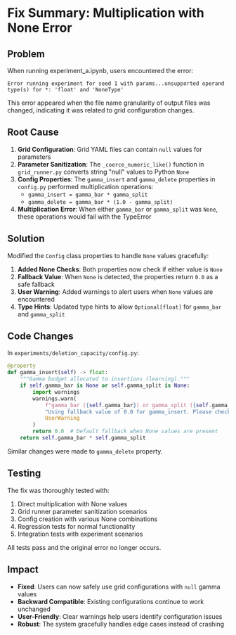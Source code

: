 # Fix Summary: Multiplication with None Error

## Problem
When running experiment_a.ipynb, users encountered the error:
```
Error running experiment for seed 1 with params...unsupported operand type(s) for *: 'float' and 'NoneType'
```

This error appeared when the file name granularity of output files was changed, indicating it was related to grid configuration changes.

## Root Cause
1. **Grid Configuration**: Grid YAML files can contain `null` values for parameters
2. **Parameter Sanitization**: The `_coerce_numeric_like()` function in `grid_runner.py` converts string "null" values to Python `None`
3. **Config Properties**: The `gamma_insert` and `gamma_delete` properties in `config.py` performed multiplication operations:
   - `gamma_insert = gamma_bar * gamma_split`
   - `gamma_delete = gamma_bar * (1.0 - gamma_split)`
4. **Multiplication Error**: When either `gamma_bar` or `gamma_split` was `None`, these operations would fail with the TypeError

## Solution
Modified the `Config` class properties to handle `None` values gracefully:

1. **Added None Checks**: Both properties now check if either value is `None`
2. **Fallback Value**: When `None` is detected, the properties return `0.0` as a safe fallback
3. **User Warning**: Added warnings to alert users when `None` values are encountered
4. **Type Hints**: Updated type hints to allow `Optional[float]` for `gamma_bar` and `gamma_split`

## Code Changes
In `experiments/deletion_capacity/config.py`:

```python
@property
def gamma_insert(self) -> float:
    """Gamma budget allocated to insertions (learning)."""
    if self.gamma_bar is None or self.gamma_split is None:
        import warnings
        warnings.warn(
            f"gamma_bar ({self.gamma_bar}) or gamma_split ({self.gamma_split}) is None. "
            "Using fallback value of 0.0 for gamma_insert. Please check your grid configuration.",
            UserWarning
        )
        return 0.0  # Default fallback when None values are present
    return self.gamma_bar * self.gamma_split
```

Similar changes were made to `gamma_delete` property.

## Testing
The fix was thoroughly tested with:
1. Direct multiplication with None values
2. Grid runner parameter sanitization scenarios  
3. Config creation with various None combinations
4. Regression tests for normal functionality
5. Integration tests with experiment scenarios

All tests pass and the original error no longer occurs.

## Impact
- **Fixed**: Users can now safely use grid configurations with `null` gamma values
- **Backward Compatible**: Existing configurations continue to work unchanged
- **User-Friendly**: Clear warnings help users identify configuration issues
- **Robust**: The system gracefully handles edge cases instead of crashing